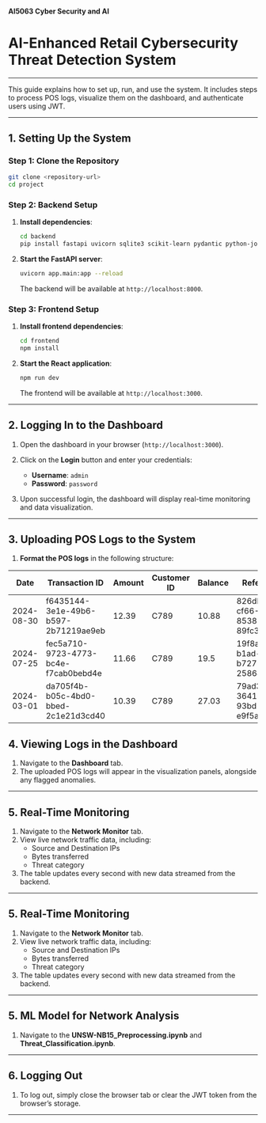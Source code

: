 #### AI5063 Cyber Security and AI
# AI-Enhanced Retail Cybersecurity Threat Detection System
---

This guide explains how to set up, run, and use the system. It includes steps to process POS logs, visualize them on the dashboard, and authenticate users using JWT.

---

## **1. Setting Up the System**

### **Step 1: Clone the Repository**

```bash
git clone <repository-url>
cd project
```

### **Step 2: Backend Setup**

1. **Install dependencies**:

   ```bash
   cd backend
   pip install fastapi uvicorn sqlite3 scikit-learn pydantic python-jose tensorflow
   ```

2. **Start the FastAPI server**:

   ```bash
   uvicorn app.main:app --reload
   ```

   The backend will be available at `http://localhost:8000`.

### **Step 3: Frontend Setup**

1. **Install frontend dependencies**:

   ```bash
   cd frontend
   npm install
   ```

2. **Start the React application**:

   ```bash
   npm run dev
   ```

   The frontend will be available at `http://localhost:3000`.

---

## **2. Logging In to the Dashboard**

1. Open the dashboard in your browser (`http://localhost:3000`).
2. Click on the **Login** button and enter your credentials:

   - **Username**: `admin`
   - **Password**: `password`

3. Upon successful login, the dashboard will display real-time monitoring and data visualization.

---

## **3. Uploading POS Logs to the System**

1. **Format the POS logs** in the following structure:

| Date       | Transaction ID                       | Amount | Customer ID | Balance | Reference ID                         | Payment Method | Status |
| ---------- | ------------------------------------ | ------ | ----------- | ------- | ------------------------------------ | -------------- | ------ |
| 2024-08-30 | f6435144-3e1e-49b6-b597-2b71219ae9eb | 12.39  | C789        | 10.88   | 826db77d-cf66-4f71-8538-89fc3b102411 | cash           | 0      |
| 2024-07-25 | fec5a710-9723-4773-bc4e-f7cab0bebd4e | 11.66  | C789        | 19.5    | 19f8a5d1-b1ad-4338-b727-2586437a5265 | credit_card    | 0      |
| 2024-03-01 | da705f4b-b05c-4bd0-bbed-2c1e21d3cd40 | 10.39  | C789        | 27.03   | 79ad373a-3641-411e-93bd-e9f5a1bd84a6 | credit_card    | 0      |

## **4. Viewing Logs in the Dashboard**

1. Navigate to the **Dashboard** tab.
2. The uploaded POS logs will appear in the visualization panels, alongside any flagged anomalies.

---

## **5. Real-Time Monitoring**

1. Navigate to the **Network Monitor** tab.
2. View live network traffic data, including:
   - Source and Destination IPs
   - Bytes transferred
   - Threat category
3. The table updates every second with new data streamed from the backend.

---

## **5. Real-Time Monitoring**

1. Navigate to the **Network Monitor** tab.
2. View live network traffic data, including:
   - Source and Destination IPs
   - Bytes transferred
   - Threat category
3. The table updates every second with new data streamed from the backend.

---

## **5. ML Model for Network Analysis**

1. Navigate to the **UNSW-NB15_Preprocessing.ipynb** and **Threat_Classification.ipynb**.

---

## **6. Logging Out**

1. To log out, simply close the browser tab or clear the JWT token from the browser’s storage.

---
